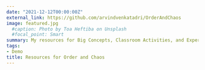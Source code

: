 ```yaml
---
date: "2021-12-12T00:00:00Z"
external_link: https://github.com/arvindvenkatadri/OrderAndChaos
image: featured.jpg
  #caption: Photo by Toa Heftiba on Unsplash
  #focal_point: Smart
summary: My resources for Big Concepts, Classroom Activities, and Experiences for my Order and Chaos course at Srishti Manipal Institute of Art, Design, and Technology.
tags:
- Demo
title: Resources for Order and Chaos
---
```

